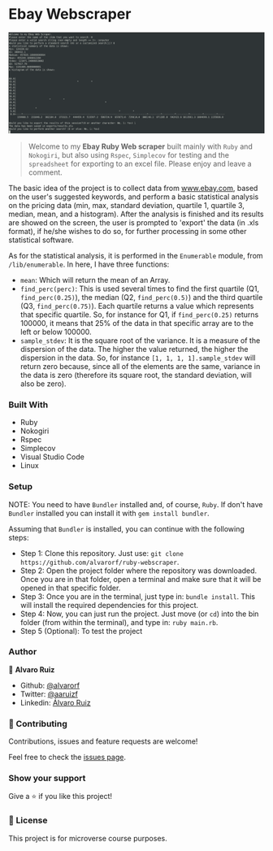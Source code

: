 # Ebay Webscraper

![screenshot](/images/screenshot.png)

> Welcome to my **Ebay Ruby Web scraper** built mainly with `Ruby` and `Nokogiri`, but also using `Rspec`, `Simplecov` for testing and the `spreadsheet` for exporting to an excel file. Please enjoy and leave a comment.

The basic idea of the project is to collect data from www.ebay.com, based on the user's suggested keywords, and perform a basic statistical analysis on the pricing data (min, max, standard deviation, quartile 1, quartile 3, median, mean, and a histogram).
After the analysis is finished and its results are showed on the screen, the user is prompted to 'export' the data (in .xls format), if he/she wishes to do so, for further processing in some other statistical software.

As for the statistical analysis, it is performed in the `Enumerable` module, from `/lib/enumerable`. In here, I have three functions:
- `mean`: Which will return the mean of an Array.
- `find_perc(perc)`: This is used several times to find the first quartile (Q1, `find_perc(0.25)`), the median (Q2, `find_perc(0.5)`) and the third quartile (Q3, `find_perc(0.75)`). Each quartile returns a value which represents that specific quartile. So, for instance for Q1, if `find_perc(0.25)` returns 100000, it means that 25% of the data in that specific array are to the left or below 100000.
- `sample_stdev`: It is the square root of the variance. It is a measure of the dispersion of the data. The higher the value returned, the higher the dispersion in the data. So, for instance `[1, 1, 1, 1].sample_stdev` will return zero because, since all of the elements are the same, variance in the data is zero (therefore its square root, the standard deviation, will also be zero).

### Built With

- Ruby
- Nokogiri
- Rspec
- Simplecov
- Visual Studio Code
- Linux

### Setup

NOTE: You need to have `Bundler` installed and, of course, `Ruby`. If don't have `Bundler` installed you can install it with `gem install bundler`.

Assuming that `Bundler` is installed, you can continue with the following steps:
- Step 1: Clone this repository. Just use: `git clone https://github.com/alvarorf/ruby-webscraper`.
- Step 2: Open the project folder where the repository was downloaded. Once you are in that folder, open a terminal and make sure that it will be opened in that specific folder.
- Step 3: Once you are in the terminal, just type in: `bundle install`. This will install the required dependencies for this project.
- Step 4: Now, you can just run the project. Just move (or `cd`) into the bin folder (from within the terminal), and type in: `ruby main.rb`.
- Step 5 (Optional): To test the project

### Author

👤 **Alvaro Ruiz**

- Github: [@alvarorf](https://github.com/alvarorf)
- Twitter: [@aaruizf](https://twitter.com/aaruizf)
- Linkedin: [Álvaro Ruiz](https://www.linkedin.com/in/alvaro-andr%C3%A9s-ruiz-22810915a/)

### 🤝 Contributing

Contributions, issues and feature requests are welcome!

Feel free to check the [issues page](issues/).

### Show your support

Give a ⭐️ if you like this project!


### 📝 License

This project is for microverse course purposes.
